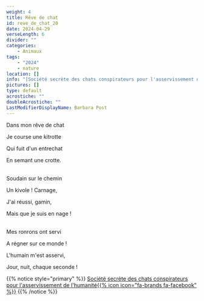 ```yaml
---
weight: 4
title: Rêve de chat
id: reve_de_chat_20
date: 2024-04-29
verseLength: 6
divider: ""
categories:
    - Animaux
tags:
    - "2024"
    - nature
location: []
info: "[Société secrète des chats conspirateurs pour l'asservissement de l'humanité{{% icon icon=\"fa-brands fa-facebook\" %}}](https://www.facebook.com/groups/lovecat.fr)"
pictures: []
type: default
acrostiche: ""
doubleAcrostiche: ""
LastModifierDisplayName: Barbara Post
---
```

Dans mon rêve de chat

Je course une kitrotte

Qui fuit d'un entrechat

En semant une crotte.

 \
Soudain sur le chemin

Un kivole ! Carnage,

J'ai réussi, gamin,

Mais que je suis en nage !

 \
Mes ronrons ont servi

A régner sur ce monde !

L'humain m'est asservi,

Jour, nuit, chaque seconde !

<!-- FM:Snippet:Start data:{"id":"_simpleNotice","fields":[{"name":"content","value":"[Société secrète des chats conspirateurs pour l'asservissement de l'humanité{{% icon icon="fa-brands fa-facebook" %}}](https://www.facebook.com/groups/lovecat.fr)"}]} -->
{{% notice style="primary" %}}
[Société secrète des chats conspirateurs pour l'asservissement de l'humanité{{% icon icon="fa-brands fa-facebook" %}}](https://www.facebook.com/groups/lovecat.fr)
{{% /notice %}}
<!-- FM:Snippet:End -->